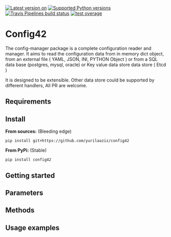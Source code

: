 [![Latest version on](https://badge.fury.io/py/config42.svg)](https://badge.fury.io/py/config42)
[![Supported Python versions](https://img.shields.io/pypi/pyversions/config42.svg)](https://pypi.org/project/config42/)
[![Travis Pipelines build status](https://img.shields.io/travis/com/yurilaaziz/config42.svg)](https://travis-ci.com/yurilaaziz/config42/)
[![test overage](https://codecov.io/gh/yurilaaziz/config42/branch/master/graph/badge.svg)](https://codecov.io/gh/yurilaaziz/config42/)

# Config42

The config-manager package is a complete configuration reader and manager. It aims to read the configuration data 
from in memory dict object, from  an external file ( YAML, JSON, INI, PYTHON Object ) or from a SQL data base (postgres, mysql, oracle) 
or Key value data store data store ( Etcd )

It is designed to be extensible. Other data store could be supported by different handlers, All PR are welcome. 

## Requirements


## Install 

**From sources:**  (Bleeding edge)

`pip install git+https://github.com/yurilaaziz/config42`

**From PyPi:** (Stable)

`pip install config42`


## Getting started

## Parameters

## Methods

## Usage examples

